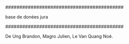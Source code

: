 ##########################################

base de donées jura

##########################################


De Ung Brandon, Magro Julien, Le Van Quang Noé.
